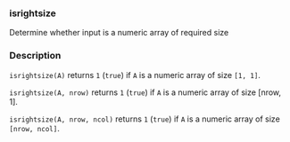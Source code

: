 ### isrightsize

Determine whether input is a numeric array of required size

### Description

`isrightsize(A)` returns `1` (`true`) if `A` is a numeric array of size
`[1, 1]`.

`isrightsize(A, nrow)` returns `1` (`true`) if `A` is a numeric array
of size [nrow, 1].

`isrightsize(A, nrow, ncol)` returns `1` (`true`) if `A` is a numeric array
of size `[nrow, ncol]`.
